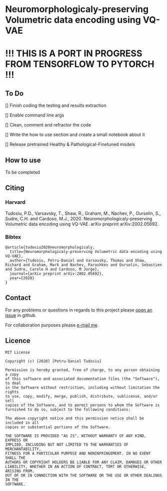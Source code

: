 # Neuromorphologicaly-preserving Volumetric data encoding using VQ-VAE
# !!! THIS IS A PORT IN PROGRESS FROM TENSORFLOW TO PYTORCH !!!
## To Do
[] Finish coding the testing and results extraction

[] Enable command line args  

[] Clean, comment and refractor the code

[] Write the how to use section and create a small notebook about it

[] Release pretrained Healthy & Pathological-Finetuned models
  
## How to use

To be completed

## Citing
### Harvard

Tudosiu, P.D., Varsavsky, T., Shaw, R., Graham, M., Nachev, P., Ourselin, S., Sudre, C.H. and Cardoso, M.J., 2020. Neuromorphologicaly-preserving Volumetric data encoding using VQ-VAE. arXiv preprint arXiv:2002.05692.

### Bibtex

```
@article{tudosiu2020neuromorphologicaly,
  title={Neuromorphologicaly-preserving Volumetric data encoding using VQ-VAE},
  author={Tudosiu, Petru-Daniel and Varsavsky, Thomas and Shaw, Richard and Graham, Mark and Nachev, Parashkev and Ourselin, Sebastien and Sudre, Carole H and Cardoso, M Jorge},
  journal={arXiv preprint arXiv:2002.05692},
  year={2020}
}
```

## Contact

For any problems or questions in regards to this project please [open an issue](https://github.com/danieltudosiu/nmcvqvae/issues/new) in github.

For collaboration purposes please [e-mail me](mailto:petru.tudosiu@kcl.ac.uk).

## Licence

```
MIT License

Copyright (c) [2020] [Petru-Daniel Tudosiu]

Permission is hereby granted, free of charge, to any person obtaining a copy
of this software and associated documentation files (the "Software"), to deal
in the Software without restriction, including without limitation the rights
to use, copy, modify, merge, publish, distribute, sublicense, and/or sell
copies of the Software, and to permit persons to whom the Software is
furnished to do so, subject to the following conditions:

The above copyright notice and this permission notice shall be included in all
copies or substantial portions of the Software.

THE SOFTWARE IS PROVIDED "AS IS", WITHOUT WARRANTY OF ANY KIND, EXPRESS OR
IMPLIED, INCLUDING BUT NOT LIMITED TO THE WARRANTIES OF MERCHANTABILITY,
FITNESS FOR A PARTICULAR PURPOSE AND NONINFRINGEMENT. IN NO EVENT SHALL THE
AUTHORS OR COPYRIGHT HOLDERS BE LIABLE FOR ANY CLAIM, DAMAGES OR OTHER
LIABILITY, WHETHER IN AN ACTION OF CONTRACT, TORT OR OTHERWISE, ARISING FROM,
OUT OF OR IN CONNECTION WITH THE SOFTWARE OR THE USE OR OTHER DEALINGS IN THE
SOFTWARE.
```